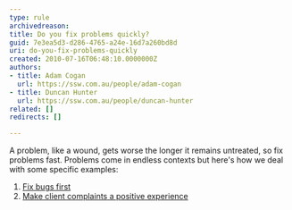 ```yaml
---
type: rule
archivedreason: 
title: Do you fix problems quickly?
guid: 7e3ea5d3-d286-4765-a24e-16d7a260bd8d
uri: do-you-fix-problems-quickly
created: 2010-07-16T06:48:10.0000000Z
authors:
- title: Adam Cogan
  url: https://ssw.com.au/people/adam-cogan
- title: Duncan Hunter
  url: https://ssw.com.au/people/duncan-hunter
related: []
redirects: []

---
```




  <p>A problem, like a wound, gets worse the longer it remains untreated, so fix problems fast. Problems come in endless contexts but here's how we deal with some specific examples&#58; </p>
<ol>
    <li><a href="http&#58;//www.ssw.com.au/ssw/Standards/Rules/RulestoSuccessfulProjects.aspx#FixBugs">Fix bugs first</a> </li>
    <li><a href="http&#58;//www.ssw.com.au/ssw/Standards/Rules/RulesToBetterInboundCalls.aspx#MakeComplaintsPositive">Make client complaints a positive experience</a> </li>
</ol>

<br><excerpt class='endintro'></excerpt><br>



